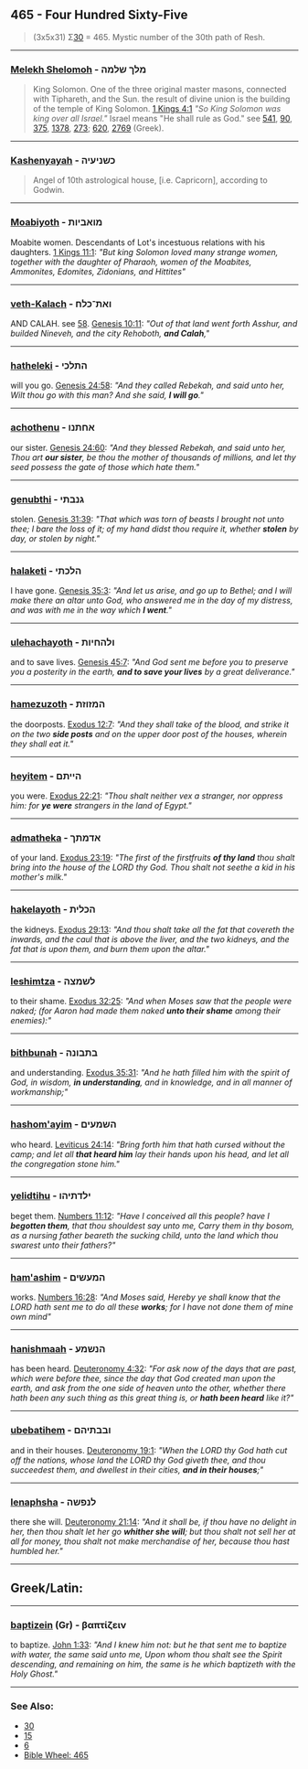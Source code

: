 ## 465 - Four Hundred Sixty-Five
> (3x5x31) Σ[30](30) = 465. Mystic number of the 30th path of Resh.

---

### [Melekh Shelomoh](/keys/MLK.ShLMH) - מלך שלמה
> King Solomon. One of the three original master masons, connected with Tiphareth, and the Sun. the result of divine union is the building of the temple of King Solomon. [1 Kings 4:1](http://biblehub.com/1_kings/4-1.htm) *"So King Solomon was king over all Israel."* Israel means "He shall rule as God." see [541](541), [90](90), [375](375), [1378](1378), [273](273); [620](620), [2769](2769) (Greek).

---

### [Kashenyayah](/keys/KShNIOIH) - כשניעיה
> Angel of 10th astrological house, [i.e. Capricorn], according to Godwin.

---

### [Moabiyoth](/keys/MVABIVTh) - מואביות
Moabite women. Descendants of Lot's incestuous relations with his daughters. [1 Kings 11:1](http://biblehub.com/1_kings/11-1.htm): *"But king Solomon loved many strange women, together with the daughter of Pharaoh, women of the Moabites, Ammonites, Edomites, Zidonians, and Hittites"*

---

### [veth-Kalach](/keys/VATh-KLCh) - ואת־כלח
AND CALAH. see [58](58). [Genesis 10:11](https://biblehub.com/genesis/10-11.htm): *"Out of that land went forth Asshur, and builded Nineveh, and the city Rehoboth, **and Calah**,"*

---

### [hatheleki](/keys/HThLKI) - התלכי
will you go. [Genesis 24:58](https://biblehub.com/genesis/24-58.htm): *"And they called Rebekah, and said unto her, Wilt thou go with this man? And she said, **I will go**."*

---

### [achothenu](/keys/AChThNV) - אחתנו
our sister. [Genesis 24:60](https://biblehub.com/genesis/24-60.htm): *"And they blessed Rebekah, and said unto her, Thou art **our sister**, be thou the mother of thousands of millions, and let thy seed possess the gate of those which hate them."*

---

### [genubthi](/keys/GNBThI) - גנבתי
stolen. [Genesis 31:39](https://biblehub.com/genesis/31-39.htm): *"That which was torn of beasts I brought not unto thee; I bare the loss of it; of my hand didst thou require it, whether **stolen** by day, or stolen by night."*

---

### [halaketi](/keys/HLKThI) - הלכתי
I have gone. [Genesis 35:3](https://biblehub.com/genesis/35-3.htm): *"And let us arise, and go up to Bethel; and I will make there an altar unto God, who answered me in the day of my distress, and was with me in the way which **I went**."*

---

### [ulehachayoth](/keys/VLHChIVTh) - ולהחיות
and to save lives. [Genesis 45:7](https://biblehub.com/genesis/45-7.htm): *"And God sent me before you to preserve you a posterity in the earth, **and to save your lives** by a great deliverance."*

---

### [hamezuzoth](/keys/HMZVZTh) - המזוזת
the doorposts. [Exodus 12:7](https://biblehub.com/exodus/12-7.htm): *"And they shall take of the blood, and strike it on the two **side posts** and on the upper door post of the houses, wherein they shall eat it."*

---

### [heyitem](/keys/HIIThM) - הייתם
you were. [Exodus 22:21](https://biblehub.com/exodus/22-21.htm): *"Thou shalt neither vex a stranger, nor oppress him: for **ye were** strangers in the land of Egypt."*

---

### [admatheka](/keys/ADMThK) - אדמתך
of your land. [Exodus 23:19](https://biblehub.com/exodus/23-19.htm): *"The first of the firstfruits **of thy land** thou shalt bring into the house of the LORD thy God. Thou shalt not seethe a kid in his mother's milk."*

---

### [hakelayoth](/keys/HKLITh) - הכלית
the kidneys. [Exodus 29:13](https://biblehub.com/exodus/29-13.htm): *"And thou shalt take all the fat that covereth the inwards, and the caul that is above the liver, and the two kidneys, and the fat that is upon them, and burn them upon the altar."*

---

### [leshimtza](/keys/LShMTzH) - לשמצה
to their shame. [Exodus 32:25](https://biblehub.com/exodus/32-25.htm): *"And when Moses saw that the people were naked; (for Aaron had made them naked **unto their shame** among their enemies):"*

---

### [bithbunah](/keys/BThBVNH) - בתבונה
and understanding. [Exodus 35:31](https://biblehub.com/exodus/35-31.htm): *"And he hath filled him with the spirit of God, in wisdom, **in understanding**, and in knowledge, and in all manner of workmanship;"*

---

### [hashom'ayim](/keys/HShMOIM) - השמעים
who heard. [Leviticus 24:14](https://biblehub.com/leviticus/24-14.htm): *"Bring forth him that hath cursed without the camp; and let all **that heard him** lay their hands upon his head, and let all the congregation stone him."*

---

### [yelidtihu](/keys/ILDThIHV) - ילדתיהו
beget them. [Numbers 11:12](https://biblehub.com/numbers/11-12.htm): *"Have I conceived all this people? have I **begotten them**, that thou shouldest say unto me, Carry them in thy bosom, as a nursing father beareth the sucking child, unto the land which thou swarest unto their fathers?"*

---

### [ham'ashim](/keys/HMOShIM) - המעשים
works. [Numbers 16:28](https://biblehub.com/numbers/16-28.htm): *"And Moses said, Hereby ye shall know that the LORD hath sent me to do all these **works**; for I have not done them of mine own mind"*

---

### [hanishmaah](/keys/HNShMO) - הנשמע
has been heard. [Deuteronomy 4:32](https://biblehub.com/deuteronomy/4-32.htm): *"For ask now of the days that are past, which were before thee, since the day that God created man upon the earth, and ask from the one side of heaven unto the other, whether there hath been any such thing as this great thing is, or **hath been heard** like it?"*

---

### [ubebatihem](/keys/VBBThIHM) - ובבתיהם
and in their houses. [Deuteronomy 19:1](https://biblehub.com/deuteronomy/19-1.htm): *"When the LORD thy God hath cut off the nations, whose land the LORD thy God giveth thee, and thou succeedest them, and dwellest in their cities, **and in their houses**;"*

---

### [lenaphsha](/keys/LNPShH) - לנפשה
there she will. [Deuteronomy 21:14](https://biblehub.com/deuteronomy/21-14.htm): *"And it shall be, if thou have no delight in her, then thou shalt let her go **whither she will**; but thou shalt not sell her at all for money, thou shalt not make merchandise of her, because thou hast humbled her."*

---

## Greek/Latin:

---

### [baptizein](/greek?word=baptizein) (Gr) - βαπτίζειν
to baptize. [John 1:33](http://biblehub.com/john/1-33.htm): *"And I knew him not: but he that sent me to baptize with water, the same said unto me, Upon whom thou shalt see the Spirit descending, and remaining on him, the same is he which baptizeth with the Holy Ghost."*

---

### See Also:

- [30](30)
- [15](15)
- [6](6)
- [Bible Wheel: 465](https://www.biblewheel.com//GR/GR_Database.php?SearchBy_Gematria=465)
